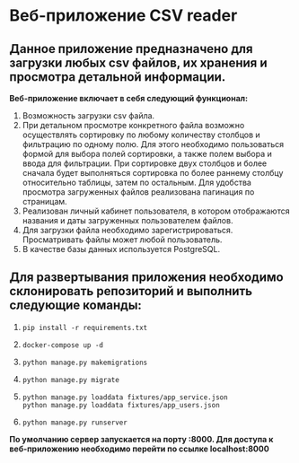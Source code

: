 # Веб-приложение CSV reader
## Данное приложение предназначено для загрузки любых csv файлов, их хранения и просмотра детальной информации.
**Веб-приложение включает в себя следующий функционал:**
1. Возможность загрузки csv файла.
2. При детальном просмотре конкретного файла возможно осуществлять сортировку по любому количеству столбцов и фильтрацию по одному полю. Для этого необходимо пользоваться формой для выбора полей сортировки, а также полем выбора и ввода для фильтрации. При сортировке двух столбцов и более сначала будет выполняться сортировка по более раннему столбцу относительно таблицы, затем по остальным. Для удобства просмотра загруженных файлов реализована пагинация по страницам.
3. Реализован личный кабинет пользователя, в котором отображаются названия и даты загруженных пользователем файлов.
4. Для загрузки файла необходимо зарегистрироваться. Просматривать файлы может любой пользователь.
5. В качестве базы данных используется PostgreSQL.

## Для развертывания приложения необходимо склонировать репозиторий и выполнить следующие команды:
1. ```
   pip install -r requirements.txt
   ```
2. ```
   docker-compose up -d
   ```
3. ```
   python manage.py makemigrations
   ```
4. ```
   python manage.py migrate
   ```
5. ```
   python manage.py loaddata fixtures/app_service.json
   python manage.py loaddata fixtures/app_users.json
   ```
6. ```
   python manage.py runserver
   ```
**По умолчанию сервер запускается на порту :8000. Для доступа к веб-приложению необходимо перейти по ссылке localhost:8000**